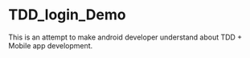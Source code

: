 # TDD_login_Demo
This is an attempt to make android developer understand about TDD + Mobile app development. 
